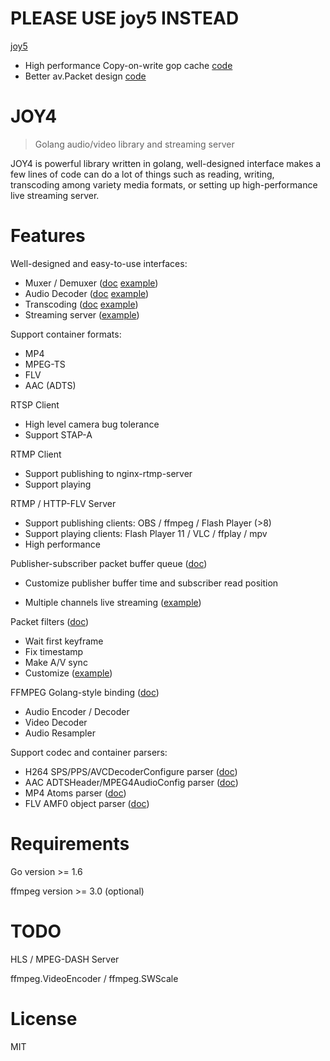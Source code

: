 # PLEASE USE joy5 INSTEAD

[joy5](https://github.com/nareix/joy5)

- High performance Copy-on-write gop cache [code](https://github.com/nareix/joy5/blob/master/cmd/avtool/pubsub.go)
- Better av.Packet design [code](https://github.com/nareix/joy5/blob/master/av/av.go)

# JOY4

> Golang audio/video library and streaming server

JOY4 is powerful library written in golang, well-designed interface makes a few lines of code can do a lot of things such as reading, writing, transcoding among variety media formats, or setting up high-performance live streaming server.

# Features 

Well-designed and easy-to-use interfaces:

- Muxer / Demuxer ([doc](https://godoc.org/github.com/durdyev/joy4/av#Demuxer) [example](https://github.com/durdyev/joy4/blob/master/examples/open_probe_file/main.go))
- Audio Decoder ([doc](https://godoc.org/github.com/durdyev/joy4/av#AudioDecoder) [example](https://github.com/durdyev/joy4/blob/master/examples/audio_decode/main.go))
- Transcoding ([doc](https://godoc.org/github.com/durdyev/joy4/av/transcode) [example](https://github.com/durdyev/joy4/blob/master/examples/transcode/main.go))
- Streaming server ([example](https://github.com/durdyev/joy4/blob/master/examples/http_flv_and_rtmp_server/main.go))

Support container formats:

- MP4
- MPEG-TS
- FLV
- AAC (ADTS)

RTSP Client
- High level camera bug tolerance
- Support STAP-A

RTMP Client
- Support publishing to nginx-rtmp-server
- Support playing

RTMP / HTTP-FLV Server 
- Support publishing clients: OBS / ffmpeg / Flash Player (>8)
- Support playing clients: Flash Player 11 / VLC / ffplay / mpv
- High performance


Publisher-subscriber packet buffer queue ([doc](https://godoc.org/github.com/durdyev/joy4/av/pubsub))

- Customize publisher buffer time and subscriber read position


- Multiple channels live streaming ([example](https://github.com/durdyev/joy4/blob/master/examples/rtmp_server_channels/main.go))

Packet filters ([doc](https://godoc.org/github.com/durdyev/joy4/av/pktque))

- Wait first keyframe
- Fix timestamp
- Make A/V sync
- Customize ([example](https://github.com/durdyev/joy4/blob/master/examples/rtmp_server_channels/main.go#L19))

FFMPEG Golang-style binding ([doc](https://godoc.org/github.com/durdyev/joy4/cgo/ffmpeg))
- Audio Encoder / Decoder
- Video Decoder
- Audio Resampler

Support codec and container parsers:

- H264 SPS/PPS/AVCDecoderConfigure parser ([doc](https://godoc.org/github.com/durdyev/joy4/codec/h264parser))
- AAC ADTSHeader/MPEG4AudioConfig parser ([doc](https://godoc.org/github.com/durdyev/joy4/codec/aacparser))
- MP4 Atoms parser ([doc](https://godoc.org/github.com/durdyev/joy4/format/mp4/mp4io))
- FLV AMF0 object parser ([doc](https://godoc.org/github.com/durdyev/joy4/format/flv/flvio))

# Requirements

Go version >= 1.6

ffmpeg version >= 3.0 (optional)

# TODO

HLS / MPEG-DASH Server

ffmpeg.VideoEncoder / ffmpeg.SWScale

# License

MIT
